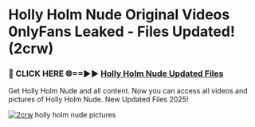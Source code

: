 # Holly Holm Nude Original Videos 0nlyFans Leaked - Files Updated! (2crw)

<h3>🔴 CLICK HERE 🌐==►► <a href="https://tinyurl.com/yrmya6cz" rel="nofollow">Holly Holm Nude Updated Files</a></h3>

Get Holly Holm Nude and all content. Now you can access all videos and pictures of Holly Holm Nude. New Updated Files 2025!

[![2crw](https://i.imgur.com/FMdXYCs.gif)](https://tinyurl.com/yrmya6cz)
holly holm nude pictures